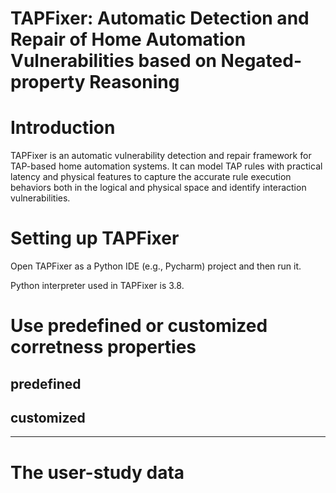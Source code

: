 # TAPFixer: Automatic Detection and Repair of Home Automation Vulnerabilities based on Negated-property Reasoning


# Introduction
TAPFixer is an automatic vulnerability detection and repair framework for TAP-based home automation systems. It can model TAP rules with practical latency and physical features to capture the accurate rule execution behaviors both in the logical and physical space and identify interaction vulnerabilities.



# Setting up TAPFixer
Open TAPFixer as a Python IDE (e.g., Pycharm) project and then run it.

Python interpreter used in TAPFixer is 3.8.


# Use predefined or customized corretness properties
## predefined


## customized

--------------

# The user-study data
